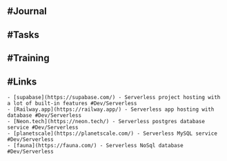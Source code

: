 ## #Journal
## #Tasks
## #Training
## #Links
	- [supabase](https://supabase.com/) - Serverless project hosting with a lot of built-in features #Dev/Serverless
	- [Railway.app](https://railway.app/) - Serverless app hosting with database #Dev/Serverless
	- [Neon.tech](https://neon.tech/) - Serverless postgres database service #Dev/Serverless
	- [planetscale](https://planetscale.com/) - Serverless MySQL service #Dev/Serverless
	- [fauna](https://fauna.com/) - Serverless NoSql database #Dev/Serverless
